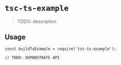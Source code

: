 # `tsc-ts-example`

> TODO: description

## Usage

```
const buildTsExample = require('tsc-ts-example');

// TODO: DEMONSTRATE API
```
